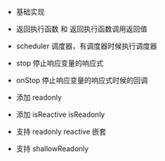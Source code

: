 - 基础实现

- 返回执行函数 和 返回执行函数调用返回值

- scheduler 调度器，有调度器时候执行调度器

- stop 停止响应变量的响应式

- onStop 停止响应变量的响应式时候的回调

- 添加 readonly

- 添加 isReactive isReadonly

- 支持 readonly reactive 嵌套

- 支持 shallowReadonly
